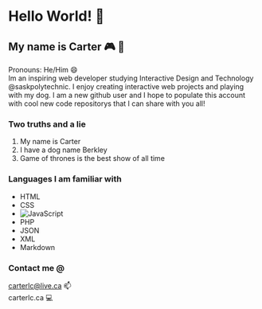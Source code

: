 # Hello World! 👋

## My name is Carter :video_game: :poodle:  
Pronouns:  He/Him :smile:  
Im an inspiring web developer studying Interactive Design and Technology @saskpolytechnic. I enjoy creating interactive web projects and playing with my dog. I am a new github user and I hope to populate this account with cool new code repositorys that I can share with you all!

### Two truths and a lie
1. My name is Carter
2. I have a dog name Berkley
3. Game of thrones is the best show of all time

### Languages I am familiar with
- HTML
- CSS
- ![JavaScript](https://img.shields.io/badge/-JavaScript-000?&logo=JavaScript)
- PHP
- JSON
- XML
- Markdown

### Contact me @
carterlc@live.ca :mailbox:  
carterlc.ca :computer:  
